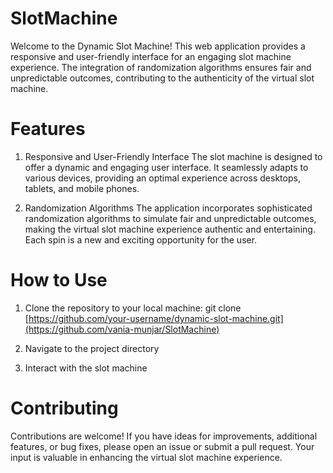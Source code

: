 # SlotMachine
Welcome to the Dynamic Slot Machine! This web application provides a responsive and user-friendly interface for an engaging slot machine experience. The integration of randomization algorithms ensures fair and unpredictable outcomes, contributing to the authenticity of the virtual slot machine.

# Features
1. Responsive and User-Friendly Interface
The slot machine is designed to offer a dynamic and engaging user interface. It seamlessly adapts to various devices, providing an optimal experience across desktops, tablets, and mobile phones.

2. Randomization Algorithms
The application incorporates sophisticated randomization algorithms to simulate fair and unpredictable outcomes, making the virtual slot machine experience authentic and entertaining. Each spin is a new and exciting opportunity for the user.

# How to Use
1. Clone the repository to your local machine:
git clone [https://github.com/your-username/dynamic-slot-machine.git](https://github.com/vania-munjar/SlotMachine)

2. Navigate to the project directory

3. Interact with the slot machine

# Contributing
Contributions are welcome! If you have ideas for improvements, additional features, or bug fixes, please open an issue or submit a pull request. Your input is valuable in enhancing the virtual slot machine experience.
